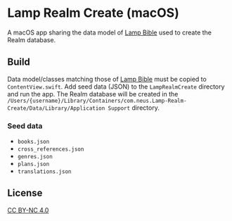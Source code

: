 # Lamp Realm Create (macOS)

A macOS app sharing the data model of [Lamp Bible](https://github.com/mattsbennett/lamp-bible-ios) used to create the Realm database.

## Build

Data model/classes matching those of [Lamp Bible](https://github.com/mattsbennett/lamp-bible-ios) must be copied to `ContentView.swift`. Add seed data (JSON) to the `LampRealmCreate` directory and run the app. The Realm database will be created in the `/Users/{username}/Library/Containers/com.neus.Lamp-Realm-Create/Data/Library/Application Support` directory.

### Seed data

- `books.json`
- `cross_references.json`
- `genres.json`
- `plans.json`
- `translations.json`

## License

[CC BY-NC 4.0](https://creativecommons.org/licenses/by-nc/4.0/)
